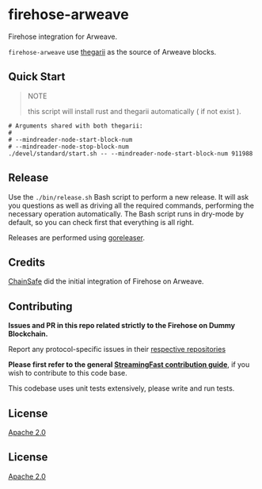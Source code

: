 # firehose-arweave

Firehose integration for Arweave.

`firehose-arweave` use [thegarii](https://github.com/ChainSafe/thegarii) as the source
of Arweave blocks.

## Quick Start

> NOTE
>
> this script will install rust and thegarii automatically ( if not exist ).
```
# Arguments shared with both thegarii:
#
# --mindreader-node-start-block-num
# --mindreader-node-stop-block-num
./devel/standard/start.sh -- --mindreader-node-start-block-num 911988
```

## Release

Use the `./bin/release.sh` Bash script to perform a new release. It will ask you questions
as well as driving all the required commands, performing the necessary operation automatically.
The Bash script runs in dry-mode by default, so you can check first that everything is all right.

Releases are performed using [goreleaser](https://goreleaser.com/).


## Credits

[ChainSafe](https://chainsafe.io/) did the initial integration of Firehose on Arweave.

## Contributing

**Issues and PR in this repo related strictly to the Firehose on Dummy Blockchain.**

Report any protocol-specific issues in their
[respective repositories](https://github.com/streamingfast/streamingfast#protocols)

**Please first refer to the general
[StreamingFast contribution guide](https://github.com/streamingfast/streamingfast/blob/master/CONTRIBUTING.md)**,
if you wish to contribute to this code base.

This codebase uses unit tests extensively, please write and run tests.


## License

[Apache 2.0](LICENSE)


## License

[Apache 2.0](LICENSE)
